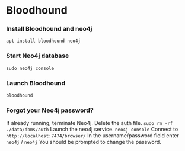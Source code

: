 # Bloodhound

### Install Bloodhound and neo4j
```
apt install bloodhound neo4j
```

### Start Neo4j database
```
sudo neo4j console
```

### Launch Bloodhound
```
bloodhound
```

### Forgot your Neo4j password?
If already running, terminate Neo4j.
Delete the auth file. ```sudo rm -rf  ./data/dbms/auth```
Launch the neo4j service. ```neo4j console```
Connect to ```http://localhost:7474/browser/```
In the username/password field enter ```neo4j``` / ```neo4j```
You should be prompted to change the password.


